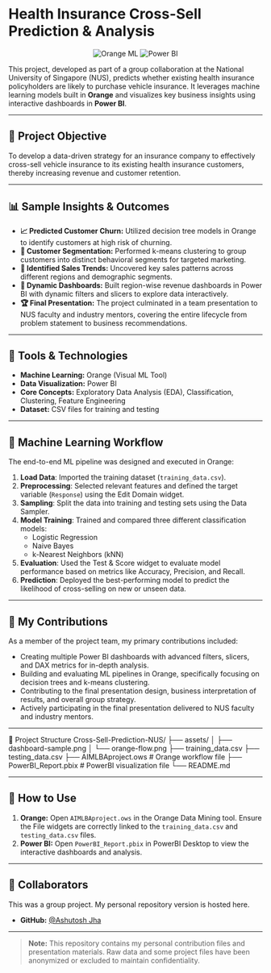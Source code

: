 # Health Insurance Cross-Sell Prediction & Analysis

<p align="center">
  <img src="https://img.shields.io/badge/Orange-F97321?style=for-the-badge&logo=orange&logoColor=white" alt="Orange ML">
  <img src="https://img.shields.io/badge/Power%20BI-F2C811?style=for-the-badge&logo=powerbi&logoColor=black" alt="Power BI">
</p>

This project, developed as part of a group collaboration at the National University of Singapore (NUS), predicts whether existing health insurance policyholders are likely to purchase vehicle insurance. It leverages machine learning models built in **Orange** and visualizes key business insights using interactive dashboards in **Power BI**.

---

## 🧠 Project Objective

To develop a data-driven strategy for an insurance company to effectively cross-sell vehicle insurance to its existing health insurance customers, thereby increasing revenue and customer retention.

---

## 📊 Sample Insights & Outcomes

-   **📈 Predicted Customer Churn:** Utilized decision tree models in Orange to identify customers at high risk of churning.
-   **🧠 Customer Segmentation:** Performed k-means clustering to group customers into distinct behavioral segments for targeted marketing.
-   **💬 Identified Sales Trends:** Uncovered key sales patterns across different regions and demographic segments.
-   **📌 Dynamic Dashboards:** Built region-wise revenue dashboards in Power BI with dynamic filters and slicers to explore data interactively.
-   **🏆 Final Presentation:** The project culminated in a team presentation to NUS faculty and industry mentors, covering the entire lifecycle from problem statement to business recommendations.

---

## 🔧 Tools & Technologies

-   **Machine Learning:** Orange (Visual ML Tool)
-   **Data Visualization:** Power BI
-   **Core Concepts:** Exploratory Data Analysis (EDA), Classification, Clustering, Feature Engineering
-   **Dataset:** CSV files for training and testing

---

## 🧪 Machine Learning Workflow

The end-to-end ML pipeline was designed and executed in Orange:

1.  **Load Data**: Imported the training dataset (`training_data.csv`).
2.  **Preprocessing**: Selected relevant features and defined the target variable (`Response`) using the Edit Domain widget.
3.  **Sampling**: Split the data into training and testing sets using the Data Sampler.
4.  **Model Training**: Trained and compared three different classification models:
    -   Logistic Regression
    -   Naive Bayes
    -   k-Nearest Neighbors (kNN)
5.  **Evaluation**: Used the Test & Score widget to evaluate model performance based on metrics like Accuracy, Precision, and Recall.
6.  **Prediction**: Deployed the best-performing model to predict the likelihood of cross-selling on new or unseen data.

---

## 📌 My Contributions

As a member of the project team, my primary contributions included:
-   Creating multiple Power BI dashboards with advanced filters, slicers, and DAX metrics for in-depth analysis.
-   Building and evaluating ML pipelines in Orange, specifically focusing on decision trees and k-means clustering.
-   Contributing to the final presentation design, business interpretation of results, and overall group strategy.
-   Actively participating in the final presentation delivered to NUS faculty and industry mentors.

---

📁 Project Structure
Cross-Sell-Prediction-NUS/
├── assets/
│   ├── dashboard-sample.png
│   └── orange-flow.png
├── training_data.csv
├── testing_data.csv
├── AIMLBAproject.ows      # Orange workflow file
├── PowerBI_Report.pbix    # PowerBI visualization file
└── README.md

---

## 🏁 How to Use

1.  **Orange:** Open `AIMLBAproject.ows` in the Orange Data Mining tool. Ensure the File widgets are correctly linked to the `training_data.csv` and `testing_data.csv` files.
2.  **Power BI:** Open `PowerBI_Report.pbix` in PowerBI Desktop to view the interactive dashboards and analysis.

---

## 👥 Collaborators

This was a group project. My personal repository version is hosted here.
-   **GitHub:** [@Ashutosh Jha](https://github.com/LegendarySlayer)

---

> **Note:** This repository contains my personal contribution files and presentation materials. Raw data and some project files have been anonymized or excluded to maintain confidentiality.
